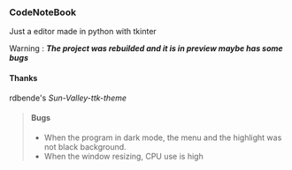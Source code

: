 ### CodeNoteBook
Just a editor made in python with tkinter 

Warning : **_The project was rebuilded and it is in preview maybe has some bugs_**

#### Thanks
rdbende's *Sun-Valley-ttk-theme*

> #### Bugs
> - When the program in dark mode, the menu and the highlight was not black background.
> - When the window resizing, CPU use is high
